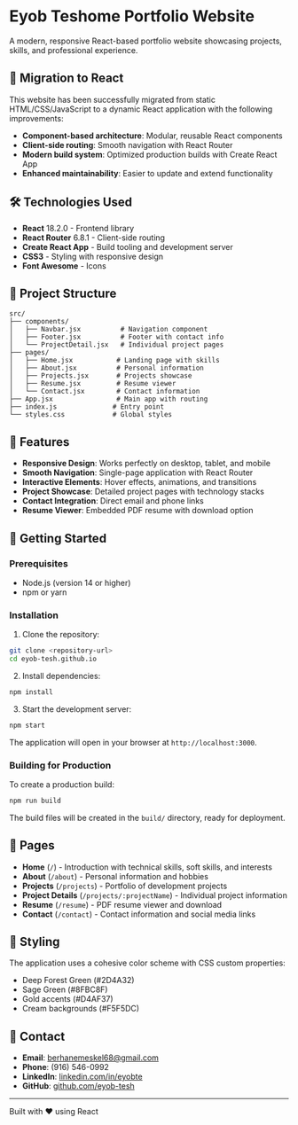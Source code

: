 # Eyob Teshome Portfolio Website

A modern, responsive React-based portfolio website showcasing projects, skills, and professional experience.

## 🚀 Migration to React

This website has been successfully migrated from static HTML/CSS/JavaScript to a dynamic React application with the following improvements:

- **Component-based architecture**: Modular, reusable React components
- **Client-side routing**: Smooth navigation with React Router
- **Modern build system**: Optimized production builds with Create React App
- **Enhanced maintainability**: Easier to update and extend functionality

## 🛠️ Technologies Used

- **React** 18.2.0 - Frontend library
- **React Router** 6.8.1 - Client-side routing
- **Create React App** - Build tooling and development server
- **CSS3** - Styling with responsive design
- **Font Awesome** - Icons

## 📁 Project Structure

```
src/
├── components/
│   ├── Navbar.jsx          # Navigation component
│   ├── Footer.jsx          # Footer with contact info
│   └── ProjectDetail.jsx   # Individual project pages
├── pages/
│   ├── Home.jsx           # Landing page with skills
│   ├── About.jsx          # Personal information
│   ├── Projects.jsx       # Projects showcase
│   ├── Resume.jsx         # Resume viewer
│   └── Contact.jsx        # Contact information
├── App.jsx                # Main app with routing
├── index.js              # Entry point
└── styles.css            # Global styles
```

## 🎯 Features

- **Responsive Design**: Works perfectly on desktop, tablet, and mobile
- **Smooth Navigation**: Single-page application with React Router
- **Interactive Elements**: Hover effects, animations, and transitions
- **Project Showcase**: Detailed project pages with technology stacks
- **Contact Integration**: Direct email and phone links
- **Resume Viewer**: Embedded PDF resume with download option

## 🚀 Getting Started

### Prerequisites
- Node.js (version 14 or higher)
- npm or yarn

### Installation

1. Clone the repository:
```bash
git clone <repository-url>
cd eyob-tesh.github.io
```

2. Install dependencies:
```bash
npm install
```

3. Start the development server:
```bash
npm start
```

The application will open in your browser at `http://localhost:3000`.

### Building for Production

To create a production build:

```bash
npm run build
```

The build files will be created in the `build/` directory, ready for deployment.

## 📱 Pages

- **Home** (`/`) - Introduction with technical skills, soft skills, and interests
- **About** (`/about`) - Personal information and hobbies
- **Projects** (`/projects`) - Portfolio of development projects
- **Project Details** (`/projects/:projectName`) - Individual project information
- **Resume** (`/resume`) - PDF resume viewer and download
- **Contact** (`/contact`) - Contact information and social media links

## 🎨 Styling

The application uses a cohesive color scheme with CSS custom properties:
- Deep Forest Green (#2D4A32)
- Sage Green (#8FBC8F) 
- Gold accents (#D4AF37)
- Cream backgrounds (#F5F5DC)

## 📧 Contact

- **Email**: berhanemeskel68@gmail.com
- **Phone**: (916) 546-0992
- **LinkedIn**: [linkedin.com/in/eyobte](https://linkedin.com/in/eyobte)
- **GitHub**: [github.com/eyob-tesh](https://github.com/eyob-tesh)

---

Built with ❤️ using React